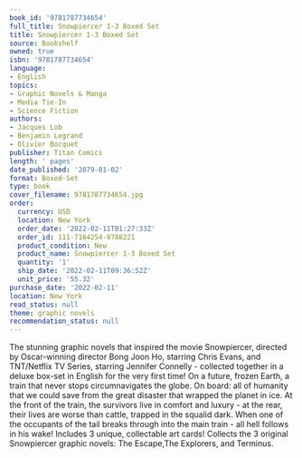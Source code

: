 ```yaml
---
book_id: '9781787734654'
full_title: Snowpiercer 1-3 Boxed Set
title: Snowpiercer 1-3 Boxed Set
source: Bookshelf
owned: true
isbn: '9781787734654'
language:
- English
topics:
- Graphic Novels & Manga
- Media Tie-In
- Science Fiction
authors:
- Jacques Lob
- Benjamin Legrand
- Olivier Bocquet
publisher: Titan Comics
length: ' pages'
date_published: '2079-01-02'
format: Boxed-Set
type: book
cover_filename: 9781787734654.jpg
order:
  currency: USD
  location: New York
  order_date: '2022-02-11T01:27:33Z'
  order_id: 111-7164254-9788221
  product_condition: New
  product_name: Snowpiercer 1-3 Boxed Set
  quantity: '1'
  ship_date: '2022-02-11T09:36:52Z'
  unit_price: '55.32'
purchase_date: '2022-02-11'
location: New York
read_status: null
theme: graphic novels
recommendation_status: null
---
```

The stunning graphic novels that inspired the movie Snowpiercer, directed by Oscar-winning director Bong Joon Ho, starring Chris Evans, and TNT/Netflix TV Series, starring Jennifer Connelly - collected together in a deluxe box-set in English for the very first time!
On a future, frozen Earth, a train that never stops circumnavigates the globe. On board: all of humanity that we could save from the great disaster that wrapped the planet in ice. At the front of the train, the survivors live in comfort and luxury - at the rear, their lives are worse than cattle, trapped in the squalid dark. When one of the occupants of the tail breaks through into the main train - all hell follows in his wake!
Includes 3 unique, collectable art cards!
Collects the 3 original Snowpiercer graphic novels: The Escape,The Explorers, and Terminus.
